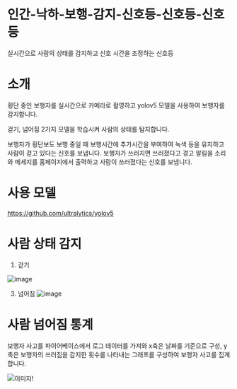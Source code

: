 
# 인간-낙하-보행-감지-신호등-신호등-신호등
실시간으로 사람의 상태를 감지하고 신호 시간을 조정하는 신호등

# 소개
횡단 중인 보행자를 실시간으로 카메라로 촬영하고 yolov5 모델을 사용하여 보행자를 감지합니다.

걷기, 넘어짐 2가지 모델을 학습시켜 사람의 상태를 탐지합니다.

보행자가 횡단보도 보행 중일 때 보행시간에 추가시간을 부여하여 녹색 등을 유지하고 사람이 걷고 있다는 신호를 보냅니다.
보행자가 쓰러지면 쓰러졌다고 경고 알림을 소리와 메세지를 홈페이지에서 출력하고 사람이 쓰러졌다는 신호를 보냅니다.

# 사용 모델
https://github.com/ultralytics/yolov5

# 사람 상태 감지 

1. 걷기
   
![image](https://github.com/user-attachments/assets/be380b70-4bb2-405f-89a7-65a1f124d88c)


3. 넘어짐
![image](https://github.com/user-attachments/assets/3c898b2e-254c-4705-9cd2-64631ec48e2c)


# 사람 넘어짐 통계
보행자 사고를 파이어베이스에서 로그 데이터를 가져와 x축은 날짜를 기준으로 구성, y축은 보행자의 쓰러짐을 감지한 횟수를 나타내는 그래프를 구성하여 보행자 사고를 집계합니다.

![이미지](https://github.com/user-attachments/assets/c92cbf79-a093-463a-9dd7-a86f75090d6c)!

